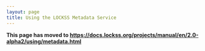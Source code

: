 ```yaml
---
layout: page
title: Using the LOCKSS Metadata Service
---
```


**This page has moved to <https://docs.lockss.org/projects/manual/en/2.0-alpha2/using/metadata.html>**
